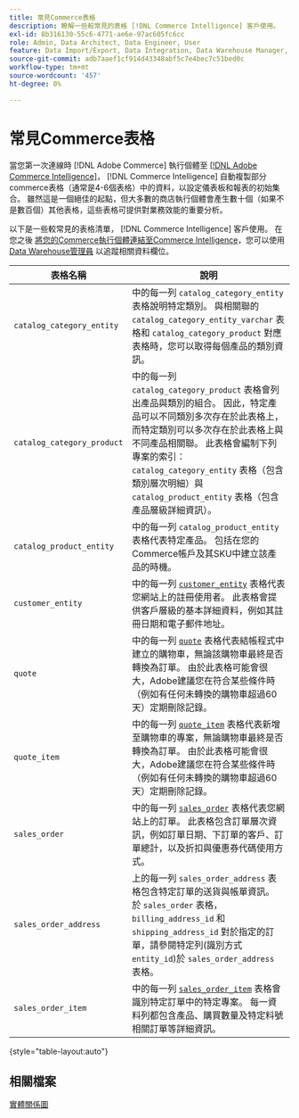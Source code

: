 ```yaml
---
title: 常見Commerce表格
description: 瞭解一些較常見的表格 [!DNL Commerce Intelligence] 客戶使用。
exl-id: 8b316130-55c6-4771-ae6e-97ac605fc6cc
role: Admin, Data Architect, Data Engineer, User
feature: Data Import/Export, Data Integration, Data Warehouse Manager, Commerce Tables
source-git-commit: adb7aaef1cf914d43348abf5c7e4bec7c51bed0c
workflow-type: tm+mt
source-wordcount: '457'
ht-degree: 0%

---
```


# 常見Commerce表格

當您第一次連線時 [!DNL Adobe Commerce] 執行個體至 [[!DNL Adobe Commerce Intelligence]](../importing-data/integrations/magento.md)， [!DNL Commerce Intelligence] 自動複製部分commerce表格（通常是4-6個表格）中的資料，以設定儀表板和報表的初始集合。 雖然這是一個絕佳的起點，但大多數的商店執行個體會產生數十個（如果不是數百個）其他表格，這些表格可提供對業務效能的重要分析。

以下是一些較常見的表格清單， [!DNL Commerce Intelligence] 客戶使用。 在您之後 [將您的Commerce執行個體連結至Commerce Intelligence](../../data-analyst/importing-data/integrations/magento.md)，您可以使用 [Data Warehouse管理員](../../data-analyst/data-warehouse-mgr/tour-dwm.md) 以追蹤相關資料欄位。

| 表格名稱 | 說明 |
|---|---|
| `catalog_category_entity` | 中的每一列 `catalog_category_entity` 表格說明特定類別。 與相關聯的 `catalog_category_entity_varchar` 表格和 `catalog_category_product` 對應表格時，您可以取得每個產品的類別資訊。 |
| `catalog_category_product` | 中的每一列 `catalog_category_product` 表格會列出產品與類別的組合。 因此，特定產品可以不同類別多次存在於此表格上，而特定類別可以多次存在於此表格上與不同產品相關聯。 此表格會編制下列專案的索引： `catalog_category_entity` 表格（包含類別層次明細）與 `catalog_product_entity` 表格（包含產品層級詳細資訊）。 |
| `catalog_product_entity` | 中的每一列 `catalog_product_entity` 表格代表特定產品。 包括在您的Commerce帳戶及其SKU中建立該產品的時機。 |
| `customer_entity` | 中的每一列 [`customer_entity`](../data-warehouse-mgr/cust-ent-table.md) 表格代表您網站上的註冊使用者。 此表格會提供客戶層級的基本詳細資料，例如其註冊日期和電子郵件地址。 |
| `quote` | 中的每一列 [`quote`](../data-warehouse-mgr/sales-flat-quote-table.md) 表格代表結帳程式中建立的購物車，無論該購物車最終是否轉換為訂單。 由於此表格可能會很大，Adobe建議您在符合某些條件時（例如有任何未轉換的購物車超過60天）定期刪除記錄。 |
| `quote_item` | 中的每一列 [`quote_item`](../data-warehouse-mgr/sales-flat-quote-item-table.md) 表格代表新增至購物車的專案，無論購物車最終是否轉換為訂單。 由於此表格可能會很大，Adobe建議您在符合某些條件時（例如有任何未轉換的購物車超過60天）定期刪除記錄。 |
| `sales_order` | 中的每一列 [`sales_order`](../data-warehouse-mgr/sales-flat-order-table.md) 表格代表您網站上的訂單。 此表格包含訂單層次資訊，例如訂單日期、下訂單的客戶、訂單總計，以及折扣與優惠券代碼使用方式。 |
| `sales_order_address` | 上的每一列 `sales_order_address` 表格包含特定訂單的送貨與帳單資訊。 於 `sales_order` 表格， `billing_address_id` 和 `shipping_address_id` 對於指定的訂單，請參閱特定列(識別方式 `entity_id`)於 `sales_order_address` 表格。 |
| `sales_order_item` | 中的每一列 [`sales_order_item`](../data-warehouse-mgr/sales-flat-quote-item-table.md) 表格會識別特定訂單中的特定專案。 每一資料列都包含產品、購買數量及特定料號相關訂單等詳細資訊。 |

{style="table-layout:auto"}

## 相關檔案

[實體關係圖](../data-warehouse-mgr/entity-rel-diag.md)
